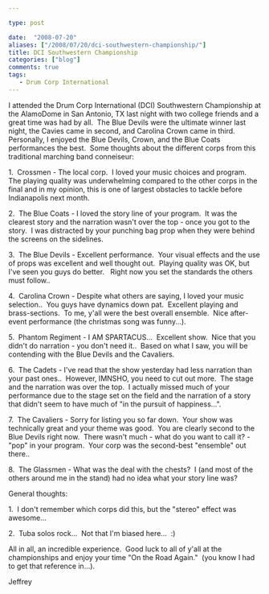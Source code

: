 ```yaml
---

type: post

date:  "2008-07-20"
aliases: ["/2008/07/20/dci-southwestern-championship/"]
title: DCI Southwestern Championship
categories: ["blog"]
comments: true
tags:
   - Drum Corp International
---
```

I attended the Drum Corp International (DCI) Southwestern Championship at the AlamoDome in San Antonio, TX last night with two college friends and a great time was had by all.  The Blue Devils were the ultimate winner last night, the Cavies came in second, and Carolina Crown came in third.  Personally, I enjoyed the Blue Devils, Crown, and the Blue Coats performances the best.  Some thoughts about the different corps from this traditional marching band conneiseur:

1.  Crossmen - The local corp.  I loved your music choices and program.  The playing quality was underwhelming compared to the other corps in the final and in my opinion, this is one of largest obstacles to tackle before Indianapolis next month.

2.  The Blue Coats - I loved the story line of your program.  It was the clearest story and the narration wasn't over the top - once you got to the story.  I was distracted by your punching bag prop when they were behind the screens on the sidelines.

3.  The Blue Devils - Excellent performance.  Your visual effects and the use of props was excellent and well thought out.  Playing quality was OK, but I've seen you guys do better.   Right now you set the standards the others must follow..

4.  Carolina Crown - Despite what others are saying, I loved your music selection..  You guys have dynamics down pat.  Excellent playing and brass-sections.  To me, y'all were the best overall ensemble.  Nice after-event performance (the christmas song was funny...).

5.  Phantom Regiment - I AM SPARTACUS...  Excellent show.  Nice that you didn't do narration - you don't need it..  Based on what I saw, you will be contending with the Blue Devils and the Cavaliers.

6.  The Cadets - I've read that the show yesterday had less narration than your past ones..  However, IMNSHO, you need to cut out more.  The stage and the narration was over the top.  I actually missed much of your performance due to the stage set on the field and the narration of a story that didn't seem to have much of "in the pursuit of happiness...".

7.  The Cavaliers - Sorry for listing you so far down.  Your show was technically great and your theme was good.  You are clearly second to the Blue Devils right now.  There wasn't much - what do you want to call it? - "pop" in your program.  Your corp was the second-best "ensemble" out there.. 

8.  The Glassmen - What was the deal with the chests?  I (and most of the others around me in the stand) had no idea what your story line was?

General thoughts:

1.  I don't remember which corps did this, but the "stereo" effect was awesome...

2.  Tuba solos rock...  Not that I'm biased here...  :)

All in all, an incredible experience.  Good luck to all of y'all at the championships and enjoy your time "On the Road Again."  (you know I had to get that reference in...).

Jeffrey
